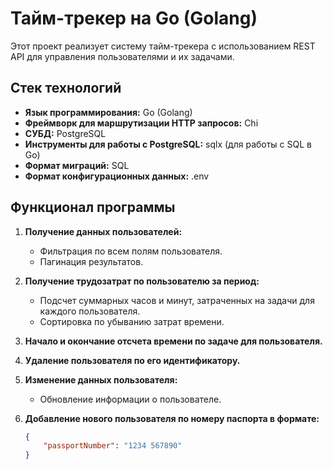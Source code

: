 # Тайм-трекер на Go (Golang)

Этот проект реализует систему тайм-трекера с использованием REST API для управления пользователями и их задачами.

## Стек технологий

- **Язык программирования:** Go (Golang)
- **Фреймворк для маршрутизации HTTP запросов:** Chi
- **СУБД:** PostgreSQL
- **Инструменты для работы с PostgreSQL:** sqlx (для работы с SQL в Go)
- **Формат миграций:** SQL
- **Формат конфигурационных данных:** .env

## Функционал программы

1. **Получение данных пользователей:**
    - Фильтрация по всем полям пользователя.
    - Пагинация результатов.

2. **Получение трудозатрат по пользователю за период:**
    - Подсчет суммарных часов и минут, затраченных на задачи для каждого пользователя.
    - Сортировка по убыванию затрат времени.

3. **Начало и окончание отсчета времени по задаче для пользователя.**

4. **Удаление пользователя по его идентификатору.**

5. **Изменение данных пользователя:**
    - Обновление информации о пользователе.

6. **Добавление нового пользователя по номеру паспорта в формате:**
   ```json
   {
       "passportNumber": "1234 567890"
   }
